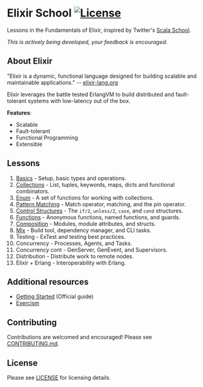 # Elixir School [![License](http://img.shields.io/badge/license-MIT-brightgreen.svg)](http://opensource.org/licenses/MIT)

Lessons in the Fundamentals of Elixir, inspired by Twitter's [Scala School](http://twitter.github.io/scala_school/).

_This is actively being developed, your feedback is encouraged._

## About Elixir

"Elixir is a dynamic, functional language designed for building scalable and maintainable applications." -- [elixir-lang.org](http://elixir-lang.org/)

Elixir leverages the battle tested ErlangVM to build distributed and fault-tolerant systems with low-latency out of the box.

__Features__:

+ Scalable
+ Fault-tolerant
+ Functional Programming
+ Extensible

## Lessons

1. [Basics](/lessons/basics.md) - Setup, basic types and operations.
1. [Collections](/lessons/collections.md) - List, tuples, keywords, maps, dicts and functional combinators.
1. [Enum](/lessons/enum.md) - A set of functions for working with collections.
1. [Pattern Matching](/lessons/pattern-matching.md) - Match operator, matching, and the pin operator.
1. [Control Structures](/lessons/control-structures.md) - The `if/2`, `unless/2`, `case`, and `cond` structures.
1. [Functions](/lessons/functions.md) - Anonymous functions, named functions, and guards.
1. [Composition](/lessons/composition.md) - Modules, module attributes, and structs.
1. [Mix](/lessons/mix.md) - Build tool, dependency manager, and CLI tasks. 
1. Testing - ExTest and testing best practices.
1. Concurrency - Processes, Agents, and Tasks.
1. Concurrency cont - GenServer, GenEvent, and Supervisors.
1. Distribution - Distribute work to remote nodes.
1. Elixir + Erlang - Interoperability with Erlang.

## Additional resources

+ [Getting Started](http://elixir-lang.org/getting-started/introduction.html) (Official guide)
+ [Exercism](https://github.com/exercism/xelixir)

## Contributing

Contributions are welcomed and encouraged!  Please see [CONTRIBUTING.md]().


## License

Please see [LICENSE]() for licensing details.

